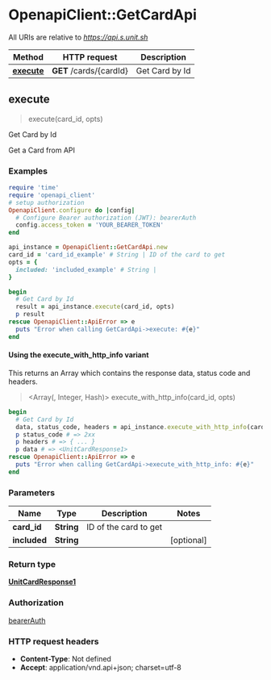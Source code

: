 # OpenapiClient::GetCardApi

All URIs are relative to *https://api.s.unit.sh*

| Method | HTTP request | Description |
| ------ | ------------ | ----------- |
| [**execute**](GetCardApi.md#execute) | **GET** /cards/{cardId} | Get Card by Id |


## execute

> <UnitCardResponse1> execute(card_id, opts)

Get Card by Id

Get a Card from API 

### Examples

```ruby
require 'time'
require 'openapi_client'
# setup authorization
OpenapiClient.configure do |config|
  # Configure Bearer authorization (JWT): bearerAuth
  config.access_token = 'YOUR_BEARER_TOKEN'
end

api_instance = OpenapiClient::GetCardApi.new
card_id = 'card_id_example' # String | ID of the card to get
opts = {
  included: 'included_example' # String | 
}

begin
  # Get Card by Id
  result = api_instance.execute(card_id, opts)
  p result
rescue OpenapiClient::ApiError => e
  puts "Error when calling GetCardApi->execute: #{e}"
end
```

#### Using the execute_with_http_info variant

This returns an Array which contains the response data, status code and headers.

> <Array(<UnitCardResponse1>, Integer, Hash)> execute_with_http_info(card_id, opts)

```ruby
begin
  # Get Card by Id
  data, status_code, headers = api_instance.execute_with_http_info(card_id, opts)
  p status_code # => 2xx
  p headers # => { ... }
  p data # => <UnitCardResponse1>
rescue OpenapiClient::ApiError => e
  puts "Error when calling GetCardApi->execute_with_http_info: #{e}"
end
```

### Parameters

| Name | Type | Description | Notes |
| ---- | ---- | ----------- | ----- |
| **card_id** | **String** | ID of the card to get |  |
| **included** | **String** |  | [optional] |

### Return type

[**UnitCardResponse1**](UnitCardResponse1.md)

### Authorization

[bearerAuth](../README.md#bearerAuth)

### HTTP request headers

- **Content-Type**: Not defined
- **Accept**: application/vnd.api+json; charset=utf-8

